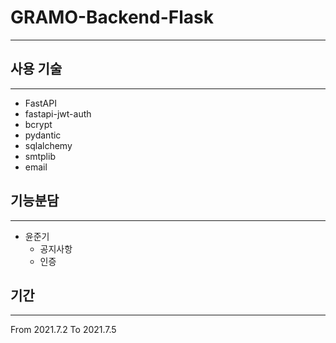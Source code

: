 # GRAMO-Backend-Flask

------

## 사용 기술

----

- FastAPI
- fastapi-jwt-auth
- bcrypt
- pydantic
- sqlalchemy
- smtplib
- email

## 기능분담

---

- 윤준기
  - 공지사항
  - 인증

## 기간

---

From 2021.7.2 To 2021.7.5
